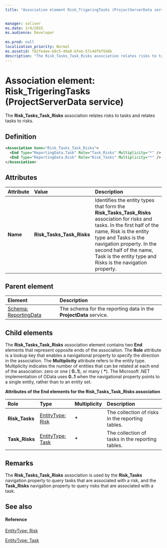 ```yaml
---
title: "Association element Risk_TrigeringTasks (ProjectServerData service)"

 
manager: soliver
ms.date: 3/9/2015
ms.audience: Developer
 
ms.prod: null
localization_priority: Normal
ms.assetid: f82fe4ee-b0c5-49a0-bfeb-57c4dfbf59db
description: "The Risk_Tasks_Task_Risks association relates risks to tasks and relates tasks to risks."
---
```


# Association element: Risk_TrigeringTasks (ProjectServerData service)

The **Risk_Tasks_Task_Risks** association relates risks to tasks and relates tasks to risks. 
  
## Definition

```XML
<Association Name="Risk_Tasks_Task_Risks">
  <End Type="ReportingData.Task" Role="Task_Risks" Multiplicity="*" />
  <End Type="ReportingData.Risk" Role="Risk_Tasks" Multiplicity="*" />
</Association>
```

## Attributes

|**Attribute**|**Value**|**Description**|
|:-----|:-----|:-----|
|**Name** <br/> |**Risk_Tasks_Task_Risks** <br/> |Identifies the entity types that form the **Risk_Tasks_Task_Risks** association for risks and tasks. In the first half of the name, Risk is the entity type and Tasks is the navigation property. In the second half of the name, Task is the entity type and Risks is the navigation property.  <br/> |
   
## Parent element

|**Element**|**Description**|
|:-----|:-----|
|[Schema: ReportingData](schema-reportingdata-projectdata-service.md) <br/> |The schema for the reporting data in the **ProjectData** service.  <br/> |
   
## Child elements

The **Risk_Tasks_Task_Risks** association element contains two **End** elements that represent opposite ends of the association. The **Role** attribute is a lookup key that enables a navigational property to specify the direction in the association. The **Multiplicity** attribute refers to the entity type. Multiplicity indicates the number of entities that can be related at each end of the association: zero or one ( **0..1**), or many ( **\***). The Microsoft .NET implementation of OData uses **0..1** when the navigational property points to a single entity, rather than to an entity set. 
  
**Attributes of the End elements for the Risk_Tasks_Task_Risks association**

|**Role**|**Type**|**Multiplicity**|**Description**|
|:-----|:-----|:-----|:-----|
|**Risk_Tasks** <br/> |[EntityType: Risk](entitytype-risk-projectdata-service.md) <br/> |**\*** <br/> |The collection of risks in the reporting tables.  <br/> |
|**Task_Risks** <br/> |[EntityType: Task](entitytype-task-projectdata-service.md) <br/> |**\*** <br/> |The collection of tasks in the reporting tables.  <br/> |
   
## Remarks

The **Risk_Tasks_Task_Risks** association is used by the **Risk_Tasks** navigation property to query tasks that are associated with a risk, and the **Task_Risks** navigation property to query risks that are associated with a task. 
  
## See also

#### Reference

[EntityType: Risk](entitytype-risk-projectdata-service.md)
  
[EntityType: Task](entitytype-task-projectdata-service.md)

